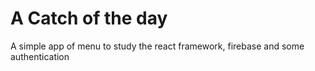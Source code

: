 # A Catch of the day

A simple app of menu to study the react framework, firebase and some authentication
